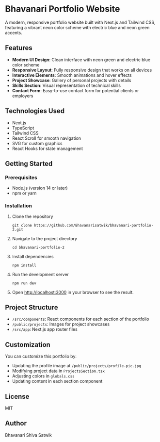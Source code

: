 # Bhavanari Portfolio Website

A modern, responsive portfolio website built with Next.js and Tailwind CSS, featuring a vibrant neon color scheme with electric blue and neon green accents.

## Features

- **Modern UI Design**: Clean interface with neon green and electric blue color scheme
- **Responsive Layout**: Fully responsive design that works on all devices
- **Interactive Elements**: Smooth animations and hover effects
- **Project Showcase**: Gallery of personal projects with details
- **Skills Section**: Visual representation of technical skills
- **Contact Form**: Easy-to-use contact form for potential clients or employers

## Technologies Used

- Next.js
- TypeScript
- Tailwind CSS
- React Scroll for smooth navigation
- SVG for custom graphics
- React Hooks for state management

## Getting Started

### Prerequisites

- Node.js (version 14 or later)
- npm or yarn

### Installation

1. Clone the repository
   ```
   git clone https://github.com/Bhavanarisatwik/bhavanari-portfolio-2.git
   ```

2. Navigate to the project directory
   ```
   cd bhavanari-portfolio-2
   ```

3. Install dependencies
   ```
   npm install
   ```

4. Run the development server
   ```
   npm run dev
   ```

5. Open [http://localhost:3000](http://localhost:3000) in your browser to see the result.

## Project Structure

- `/src/components`: React components for each section of the portfolio
- `/public/projects`: Images for project showcases
- `/src/app`: Next.js app router files

## Customization

You can customize this portfolio by:
- Updating the profile image at `/public/projects/profile-pic.jpg`
- Modifying project data in `ProjectsSection.tsx`
- Adjusting colors in `globals.css`
- Updating content in each section component

## License

MIT

## Author

Bhavanari Shiva Satwik
